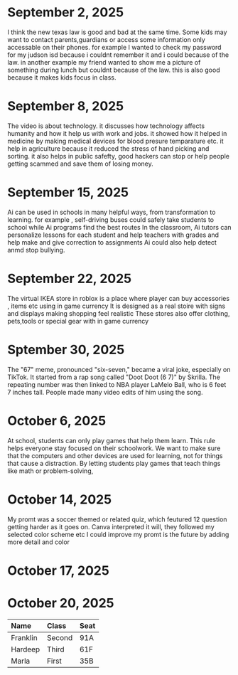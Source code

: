 # September 2, 2025
I think the new texas law is good and bad at the same time.
Some kids may want to contact parents,guardians or access some information only accessable on their phones.
for example I wanted to check my password for my judson isd because i couldnt remember it and i could because of the law.
in another example my friend wanted to show me a picture of something during lunch but couldnt because of the law.
this is also good because it makes kids focus in class.
# September 8, 2025
The video is about technology.
it discusses how technology affects humanity and how it help us with work and jobs.
it showed how it helped in medicine by making medical devices for blood presure temparature etc.
it help in agriculture because it reduced the stress of hand picking and sorting.
it also helps in public safefty, good hackers can stop or help people getting scammed and save them of losing money.
# September 15, 2025
Ai can be used in schools in many helpful ways, from transformation to learning.
for example , self-driving buses could safely take students to school while Ai programs find the best routes
In the classroom, Ai tutors can personalize lessons for each student and help teachers with grades
and help make and give correction to assignments
Ai could also help detect anmd stop bullying.
# September 22, 2025
The virtual IKEA store in roblox is a place where player can buy accessories , items etc using in game currency
It is designed as a real stoire with signs and displays making shopping feel realistic 
These stores also offer clothing, pets,tools or special gear with in game currency
# Sptember 30, 2025
The "67" meme, pronounced "six-seven," became a viral joke, especially on TikTok.
It started from a rap song called "Doot Doot (6 7)" by Skrilla. 
The repeating number was then linked to NBA player LaMelo Ball, who is 6 feet 7 inches tall.
People made many video edits of him using the song.
# October 6, 2025
At school, students can only play games that help them learn.
This rule helps everyone stay focused on their schoolwork.
We want to make sure that the computers and other devices are used for learning, not for things that cause a distraction. 
By letting students play games that teach things like math or problem-solving, 
# October 14, 2025
My promt was a soccer themed or related quiz,
which feutured 12 question getting harder as it goes on.
Canva interpreted it will, they followed my selected color scheme etc
I could improve my promt is the future by adding more detail and color
# October 17, 2025
# October 20, 2025
| Name     | Class | Seat |
| :------- | :---- | :--- |
| Franklin |Second       |  91A    |
| Hardeep  |Third       | 61F     |
| Marla    |First      | 35B     |
